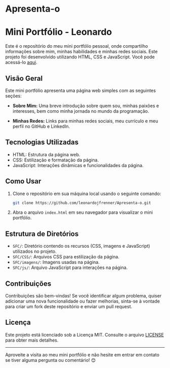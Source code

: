 # Apresenta-o
# Mini Portfólio - Leonardo

Este é o repositório do meu mini portfólio pessoal, onde compartilho informações sobre mim, minhas habilidades e minhas redes sociais. Este projeto foi desenvolvido utilizando HTML, CSS e JavaScript. Você pode acessá-lo [aqui](https://github.com/seu-usuario/nome-do-repositorio).

## Visão Geral

Este mini portfólio apresenta uma página web simples com as seguintes seções:

- **Sobre Mim:** Uma breve introdução sobre quem sou, minhas paixões e interesses, bem como minha jornada no mundo da programação.

- **Minhas Redes:** Links para minhas redes sociais, meu currículo e meu perfil no GitHub e LinkedIn.

## Tecnologias Utilizadas

- HTML: Estrutura da página web.
- CSS: Estilização e formatação da página.
- JavaScript: Interações dinâmicas e funcionalidades da página.

## Como Usar

1. Clone o repositório em sua máquina local usando o seguinte comando:

   ```bash
   git clone https://github.com/leonardojfrenner/Apresenta-o.git
   ```

2. Abra o arquivo `index.html` em seu navegador para visualizar o mini portfólio.

## Estrutura de Diretórios

- `SFC/`: Diretório contendo os recursos (CSS, imagens e JavaScript) utilizados no projeto.
- `SFC/CSS/`: Arquivos CSS para estilização da página.
- `SFC/imagens/`: Imagens usadas na página.
- `SFC/js/`: Arquivo JavaScript para interações na página.



## Contribuições

Contribuições são bem-vindas! Se você identificar algum problema, quiser adicionar uma nova funcionalidade ou fazer melhorias, sinta-se à vontade para criar um fork deste repositório e enviar um pull request.

## Licença

Este projeto está licenciado sob a Licença MIT. Consulte o arquivo [LICENSE](LICENSE) para obter mais detalhes.

---

Aproveite a visita ao meu mini portfólio e não hesite em entrar em contato se tiver alguma pergunta ou comentário! 😊

